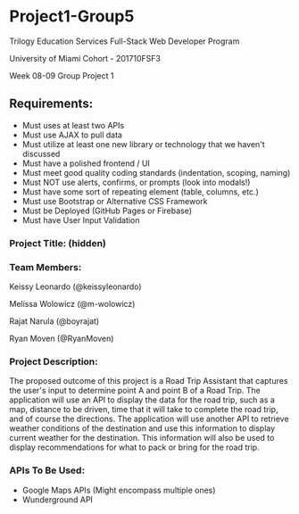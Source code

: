 # Project1-Group5

Trilogy Education Services Full-Stack Web Developer Program

University of Miami Cohort - 201710FSF3

Week 08-09 Group Project 1

## Requirements:

* Must uses at least two APIs
* Must use AJAX to pull data
* Must utilize at least one new library or technology that we haven't discussed
* Must have a polished frontend / UI
* Must meet good quality coding standards (indentation, scoping, naming)
* Must NOT use alerts, confirms, or prompts (look into modals!)
* Must have some sort of repeating element (table, columns, etc.)
* Must use Bootstrap or Alternative CSS Framework
* Must be Deployed (GitHub Pages or Firebase)
* Must have User Input Validation

### Project Title: (hidden)

### Team Members:

Keissy Leonardo (@keissyleonardo)

Melissa Wolowicz (@m-wolowicz)

Rajat Narula (@boyrajat)

Ryan Moven (@RyanMoven)

### Project Description:

The proposed outcome of this project is a Road Trip Assistant that captures the user's input to determine point A and point B of a Road Trip.  The application will use an API to display the data for the road trip, such as a map, distance to be driven, time that it will take to complete the road trip, and of course the directions.
The application will use another API to retrieve weather conditions of the destination and use this information to display current weather for the destination.  This information will also be used to display recommendations for what to pack or bring for the road trip.

### APIs To Be Used:

- Google Maps APIs (Might encompass multiple ones)
- Wunderground API

